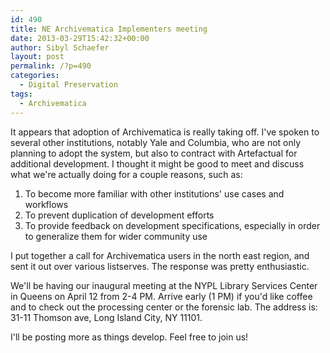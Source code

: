 ```yaml
---
id: 490
title: NE Archivematica Implementers meeting
date: 2013-03-29T15:42:32+00:00
author: Sibyl Schaefer
layout: post
permalink: /?p=490
categories:
  - Digital Preservation
tags:
  - Archivematica
---
```

It appears that adoption of Archivematica is really taking off. I've spoken to several other institutions, notably Yale and Columbia, who are not only planning to adopt the system, but also to contract with Artefactual for additional development. I thought it might be good to meet and discuss what we're actually doing for a couple reasons, such as:

  1. To become more familiar with other institutions' use cases and workflows
  2. To prevent duplication of development efforts
  3. To provide feedback on development specifications, especially in order to generalize them for wider community use

I put together a call for Archivematica users in the north east region, and sent it out over various listserves. The response was pretty enthusiastic.

We'll be having our inaugural meeting at the NYPL Library Services Center in Queens on April 12 from 2-4 PM. Arrive early (1 PM) if you'd like coffee and to check out the processing center or the forensic lab. The address is: 31-11 Thomson ave, Long Island City, NY 11101.

I'll be posting more as things develop. Feel free to join us!
